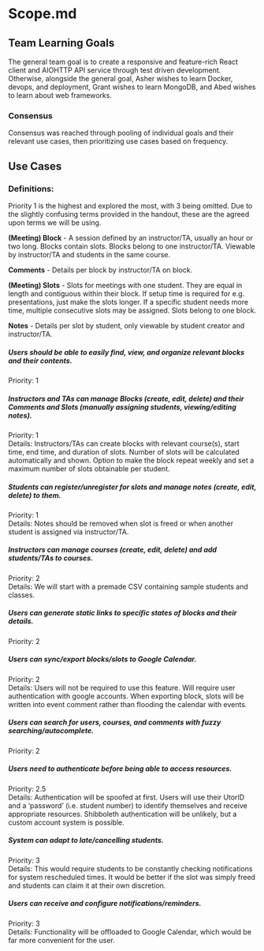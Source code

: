 # Scope.md

## Team Learning Goals
The general team goal is to create a responsive and feature-rich React client and AIOHTTP API service through test driven development. Otherwise, alongside the general goal, Asher wishes to learn Docker, devops, and deployment, Grant wishes to learn MongoDB, and Abed wishes to learn about web frameworks.

### Consensus
Consensus was reached through pooling of individual goals and their relevant use cases, then prioritizing use cases based on frequency.

## Use Cases
### Definitions:
Priority 1 is the highest and explored the most, with 3 being omitted. Due to the slightly confusing terms provided in the handout, these are the agreed upon terms we will be using.

**(Meeting) Block** - A session defined by an instructor/TA, usually an hour or two long. Blocks contain slots. Blocks belong to one instructor/TA. Viewable by instructor/TA and students in the same course.

**Comments** - Details per block by instructor/TA on block.

**(Meeting) Slots** - Slots for meetings with one student. They are equal in length and contiguous within their block. If setup time is required for e.g. presentations, just make the slots longer. If a specific student needs more time, multiple consecutive slots may be assigned. Slots belong to one block.
 
**Notes** - Details per slot by student, only viewable by student creator and instructor/TA.

##### Users should be able to easily find, view, and organize relevant blocks and their contents.
Priority: 1  

##### Instructors and TAs can manage Blocks (create, edit, delete) and their Comments and Slots (manually assigning students, viewing/editing notes).
Priority: 1  
Details: Instructors/TAs can create blocks with relevant course(s), start time, end time, and duration of slots. Number of slots will be calculated automatically and shown. Option to make the block repeat weekly and set a maximum number of slots obtainable per student.

##### Students can register/unregister for slots and manage notes (create, edit, delete) to them.
Priority: 1  
Details: Notes should be removed when slot is freed or when another student is assigned via instructor/TA.

##### Instructors can manage courses (create, edit, delete) and add students/TAs to courses.
Priority: 2  
Details: We will start with a premade CSV containing sample students and classes.

##### Users can generate static links to specific states of blocks and their details.
Priority: 2  

##### Users can sync/export blocks/slots to Google Calendar.
Priority: 2  
Details: Users will not be required to use this feature. Will require user authentication with google accounts. When exporting block, slots will be written into event comment rather than flooding the calendar with events.

##### Users can search for users, courses, and comments with fuzzy searching/autocomplete.
Priority: 2  

##### Users need to authenticate before being able to access resources.
Priority: 2.5  
Details: Authentication will be spoofed at first. Users will use their UtorID and a ‘password’ (i.e. student number) to identify themselves and receive appropriate resources. Shibboleth authentication will be unlikely, but a custom account system is possible.

##### System can adapt to late/cancelling students.
Priority: 3  
Details: This would require students to be constantly checking notifications for system rescheduled times. It would be better if the slot was simply freed and students can claim it at their own discretion.

##### Users can receive and configure notifications/reminders.
Priority: 3  
Details: Functionality will be offloaded to Google Calendar, which would be far more convenient for the user.
